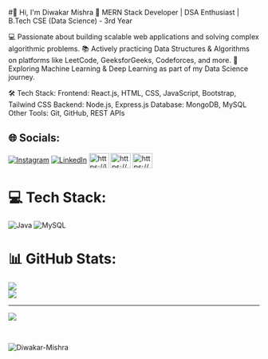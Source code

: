 #👋 Hi, I'm Diwakar Mishra
🚀 MERN Stack Developer | DSA Enthusiast | B.Tech CSE (Data Science) - 3rd Year

💻 Passionate about building scalable web applications and solving complex algorithmic problems.
📚 Actively practicing Data Structures & Algorithms on platforms like LeetCode, GeeksforGeeks, Codeforces, and more.
🎯 Exploring Machine Learning & Deep Learning as part of my Data Science journey.

🛠 Tech Stack:
Frontend: React.js, HTML, CSS, JavaScript, Bootstrap, Tailwind CSS
Backend: Node.js, Express.js
Database: MongoDB, MySQL
Other Tools: Git, GitHub, REST APIs


## 🌐 Socials:
[![Instagram](https://img.shields.io/badge/Instagram-%23E4405F.svg?logo=Instagram&logoColor=white)](https://www.instagram.com/its_diwakar.mishra/) [![LinkedIn](https://img.shields.io/badge/LinkedIn-%230077B5.svg?logo=linkedin&logoColor=white)](https://www.linkedin.com/in/diwakarmishra09/) 
<a href="https://leetcode.com/u/diwakar32286/" target="blank"><img align="center" src="https://raw.githubusercontent.com/rahuldkjain/github-profile-readme-generator/master/src/images/icons/Social/leet-code.svg" alt="https://leetcode.com/u/anurag_-/" height="30" width="40" /></a>
<a href="https://www.geeksforgeeks.org/user/diwakar0ngj/" target="blank"><img align="center" src="https://raw.githubusercontent.com/rahuldkjain/github-profile-readme-generator/master/src/images/icons/Social/geeks-for-geeks.svg" alt="https://www.geeksforgeeks.org/user/anurag07/" height="30" width="40" /></a>
<a href="https://www.codechef.com/users/ideal_pond_56" target="blank"><img align="center" src="https://cdn.jsdelivr.net/npm/simple-icons@3.1.0/icons/codechef.svg" alt="https://www.codechef.com/users/anuragpandey07" height="30" width="40" /></a>


# 💻 Tech Stack:
![Java](https://img.shields.io/badge/java-%23ED8B00.svg?style=for-the-badge&logo=openjdk&logoColor=white) ![MySQL](https://img.shields.io/badge/mysql-4479A1.svg?style=for-the-badge&logo=mysql&logoColor=white)
# 📊 GitHub Stats:
![](https://github-readme-streak-stats.herokuapp.com/?user=gaggz1&theme=swift&hide_border=false)<br/>
![](https://github-readme-stats.vercel.app/api/top-langs/?username=Diwakar-Mishra&theme=swift&hide_border=false&include_all_commits=true&count_private=true&layout=compact)

---

[![](https://visitcount.itsvg.in/api?id=Diwakar-Mishra&icon=0&color=12)](https://visitcount.itsvg.in)

<br/>
<p align="left"> <img src="https://komarev.com/ghpvc/?username=Diwakar-Mishra&label=Profile%20views&color=0e75b6&style=flat" alt="Diwakar-Mishra" /> </p>
<br/>
